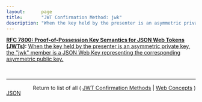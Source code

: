 ```yaml
---
layout:      page
title:       "JWT Confirmation Method: jwk"
description: "When the key held by the presenter is an asymmetric private key, the \"jwk\" member is a JSON Web Key representing the corresponding asymmetric public key."
---
```


**[RFC 7800: Proof-of-Possession Key Semantics for JSON Web Tokens (JWTs)](/specs/IETF/RFC/7800 "This specification describes how to declare in a JSON Web Token (JWT) that the presenter of the JWT possesses a particular proof-of-possession key and how the recipient can cryptographically confirm proof of possession of the key by the presenter. Being able to prove possession of a key is also sometimes described as the presenter being a holder-of-key."):** [When the key held by the presenter is an asymmetric private key, the "jwk" member is a JSON Web Key representing the corresponding asymmetric public key.](http://tools.ietf.org/html/rfc7800#section-3.2 "Read documentation for JWT Confirmation Method &#34;jwk&#34;")

<br/>
<hr/>

<p style="float : left"><a href="jwk.json" title="JSON representing this particular Web Concept value">JSON</a></p>
<p style="text-align: right">Return to list of all ( <a href="../jwt-confirmation-methods">JWT Confirmation Methods</a> | <a href="../">Web Concepts</a> )</p>
